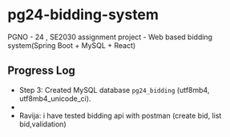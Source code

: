 # pg24-bidding-system
PGNO - 24 , SE2030 assignment project - Web based bidding system(Spring Boot + MySQL + React)
## Progress Log
- Step 3: Created MySQL database `pg24_bidding` (utf8mb4, utf8mb4_unicode_ci).
- 
- Ravija:  i have tested bidding api with postman (create bid, list bid,validation)


